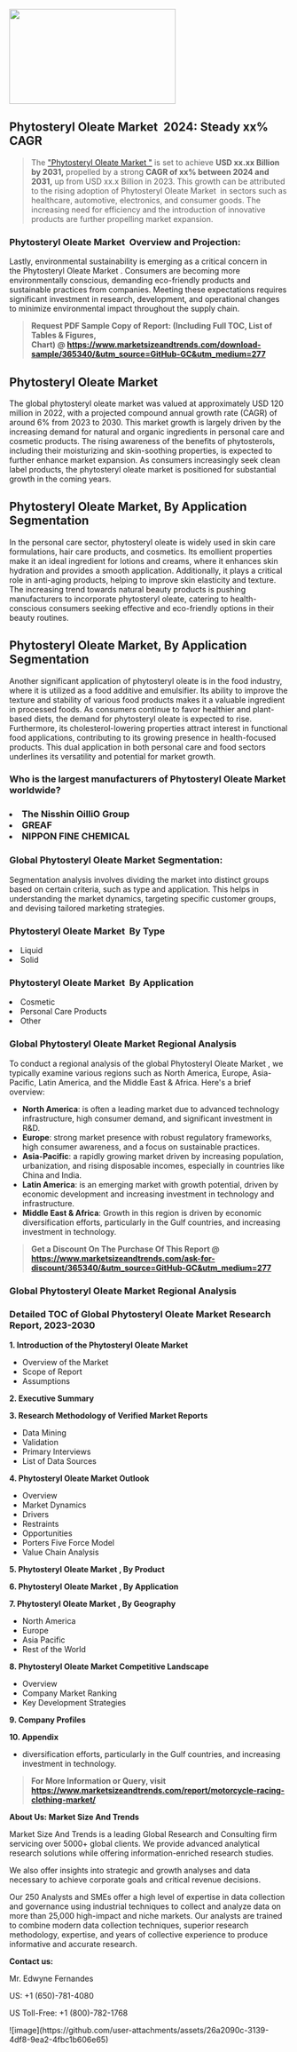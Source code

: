 <p><img class="alignnone size-medium wp-image-20088" src="https://ffe5etoiles.com/wp-content/uploads/2024/12/MST1-300x171.png" alt="" width="300" height="171" /></p><h2 id="ember46" class="ember-view reader-text-block__heading-2">Phytosteryl Oleate Market &nbsp;2024: Steady&nbsp;xx% CAGR</h2><blockquote id="ember47" class="ember-view reader-text-block__blockquote">The&nbsp;<a class="app-aware-link " href="https://www.marketsizeandtrends.com/download-sample/365340/&utm_source=GitHub-GC&utm_medium=277" target="_blank" data-test-app-aware-link="">"Phytosteryl Oleate Market "</a>&nbsp;is set to achieve&nbsp;<strong>USD&nbsp;xx.xx&nbsp;Billion by 2031,</strong>&nbsp;propelled by a strong&nbsp;<strong>CAGR of&nbsp;xx% between 2024 and 2031,</strong>&nbsp;up from USD xx.x Billion in 2023. This growth can be attributed to the rising adoption of&nbsp;Phytosteryl Oleate Market &nbsp;in sectors such as healthcare, automotive, electronics, and consumer goods. The increasing need for efficiency and the introduction of innovative products are further propelling market expansion.</blockquote><h3 id="ember48" class="ember-view reader-text-block__heading-3">Phytosteryl Oleate Market &nbsp;Overview and Projection:</h3><p id="ember49" class="ember-view reader-text-block__paragraph">Lastly, environmental sustainability is emerging as a critical concern in the&nbsp;Phytosteryl Oleate Market . Consumers are becoming more environmentally conscious, demanding eco-friendly products and sustainable practices from companies. Meeting these expectations requires significant investment in research, development, and operational changes to minimize environmental impact throughout the supply chain.</p><blockquote id="ember50" class="ember-view reader-text-block__blockquote"><strong>Request PDF Sample Copy of Report: (Including Full TOC, List of Tables &amp; Figures, Chart)&nbsp;@&nbsp;<strong><a href="https://www.marketsizeandtrends.com/download-sample/365340/&utm_source=GitHub-GC&utm_medium=277" target="_blank">https://www.marketsizeandtrends.com/download-sample/365340/&utm_source=GitHub-GC&utm_medium=277</a></strong></strong></blockquote><h3 class=""> <h2>Phytosteryl Oleate Market</h2><p>The global phytosteryl oleate market was valued at approximately USD 120 million in 2022, with a projected compound annual growth rate (CAGR) of around 6% from 2023 to 2030. This market growth is largely driven by the increasing demand for natural and organic ingredients in personal care and cosmetic products. The rising awareness of the benefits of phytosterols, including their moisturizing and skin-soothing properties, is expected to further enhance market expansion. As consumers increasingly seek clean label products, the phytosteryl oleate market is positioned for substantial growth in the coming years.</p><h2>Phytosteryl Oleate Market, By Application Segmentation</h2><p>In the personal care sector, phytosteryl oleate is widely used in skin care formulations, hair care products, and cosmetics. Its emollient properties make it an ideal ingredient for lotions and creams, where it enhances skin hydration and provides a smooth application. Additionally, it plays a critical role in anti-aging products, helping to improve skin elasticity and texture. The increasing trend towards natural beauty products is pushing manufacturers to incorporate phytosteryl oleate, catering to health-conscious consumers seeking effective and eco-friendly options in their beauty routines.</p><h2>Phytosteryl Oleate Market, By Application Segmentation</h2><p>Another significant application of phytosteryl oleate is in the food industry, where it is utilized as a food additive and emulsifier. Its ability to improve the texture and stability of various food products makes it a valuable ingredient in processed foods. As consumers continue to favor healthier and plant-based diets, the demand for phytosteryl oleate is expected to rise. Furthermore, its cholesterol-lowering properties attract interest in functional food applications, contributing to its growing presence in health-focused products. This dual application in both personal care and food sectors underlines its versatility and potential for market growth.</p></h3><h3 id="" class="">Who is the largest manufacturers of&nbsp;Phytosteryl Oleate Market  worldwide?</h3><h3 class=""></Li><Li>The Nisshin OilliO Group</Li><Li> GREAF</Li><Li> NIPPON FINE CHEMICAL</h3><h3 id="ember53" class="ember-view reader-text-block__heading-3">Global&nbsp;Phytosteryl Oleate Market  Segmentation:</h3><p id="ember54" class="ember-view reader-text-block__paragraph">Segmentation analysis involves dividing the market into distinct groups based on certain criteria, such as type and application. This helps in understanding the market dynamics, targeting specific customer groups, and devising tailored marketing strategies.</p><h3 id="" class="">Phytosteryl Oleate Market &nbsp;By Type</h3><p></Li><Li>Liquid</Li><Li> Solid</p><h3 id="" class="">Phytosteryl Oleate Market &nbsp;By Application</h3><p class=""></Li><Li>Cosmetic</Li><Li> Personal Care Products</Li><Li> Other</p><h3 id="ember62" class="ember-view reader-text-block__heading-3">Global Phytosteryl Oleate Market  Regional Analysis</h3><p id="ember63" class="ember-view reader-text-block__paragraph">To conduct a regional analysis of the global Phytosteryl Oleate Market , we typically examine various regions such as North America, Europe, Asia-Pacific, Latin America, and the Middle East &amp; Africa. Here's a brief overview:</p><ul><li><strong>North America</strong>: is often a leading market due to advanced technology infrastructure, high consumer demand, and significant investment in R&amp;D.</li><li><strong>Europe</strong>: strong market presence with robust regulatory frameworks, high consumer awareness, and a focus on sustainable practices.</li><li><strong>Asia-Pacific</strong>: a rapidly growing market driven by increasing population, urbanization, and rising disposable incomes, especially in countries like China and India.</li><li><strong>Latin America</strong>: is an emerging market with growth potential, driven by economic development and increasing investment in technology and infrastructure.</li><li><strong>Middle East &amp; Africa</strong>: Growth in this region is driven by economic diversification efforts, particularly in the Gulf countries, and increasing investment in technology.</li></ul><blockquote id="ember61" class="ember-view reader-text-block__blockquote"><strong>Get a Discount On The Purchase Of This Report @ <strong><a href="https://html-cleaner.com/" target="">https://www.marketsizeandtrends.com/ask-for-discount/365340/&utm_source=GitHub-GC&utm_medium=277</a></strong></strong></blockquote><h3 id="ember62" class="ember-view reader-text-block__heading-3">Global Phytosteryl Oleate Market  Regional Analysis</h3><h3 id="" class="">Detailed TOC of Global Phytosteryl Oleate Market  Research Report, 2023-2030</h3><p id="" class=""><strong>1. Introduction of the Phytosteryl Oleate Market </strong></p><ul><li>Overview of the Market</li><li>Scope of Report</li><li>Assumptions</li></ul><p id="" class=""><strong>2. Executive Summary</strong></p><p id="" class=""><strong>3. Research Methodology of Verified Market Reports</strong></p><ul><li>Data Mining</li><li>Validation</li><li>Primary Interviews</li><li>List of Data Sources</li></ul><p id="" class=""><strong>4. Phytosteryl Oleate Market  Outlook</strong></p><ul><li>Overview</li><li>Market Dynamics</li><li>Drivers</li><li>Restraints</li><li>Opportunities</li><li>Porters Five Force Model</li><li>Value Chain Analysis</li></ul><p id="" class=""><strong>5. Phytosteryl Oleate Market , By Product</strong></p><p id="" class=""><strong>6. Phytosteryl Oleate Market , By Application</strong></p><p id="" class=""><strong>7. Phytosteryl Oleate Market , By Geography</strong></p><ul><li>North America</li><li>Europe</li><li>Asia Pacific</li><li>Rest of the World</li></ul><p id="" class=""><strong>8. Phytosteryl Oleate Market  Competitive Landscape</strong></p><ul><li>Overview</li><li>Company Market Ranking</li><li>Key Development Strategies</li></ul><p id="" class=""><strong>9. Company Profiles</strong></p><p id="" class=""><strong>10. Appendix</strong></p><ul><li>diversification efforts, particularly in the Gulf countries, and increasing investment in technology.</li></ul><blockquote id="ember65" class="ember-view reader-text-block__blockquote"><strong>For More Information or Query, visit <strong><strong><a href="https://html-cleaner.com/" target="">https://www.marketsizeandtrends.com/report/motorcycle-racing-clothing-market/</a></strong></strong></strong></blockquote><p id="" class=""><strong>About Us: Market Size And Trends</strong></p><p id="" class="">Market Size And Trends is a leading Global Research and Consulting firm servicing over 5000+ global clients. We provide advanced analytical research solutions while offering information-enriched research studies.</p><p id="" class="">We also offer insights into strategic and growth analyses and data necessary to achieve corporate goals and critical revenue decisions.</p><p id="" class="">Our 250 Analysts and SMEs offer a high level of expertise in data collection and governance using industrial techniques to collect and analyze data on more than 25,000 high-impact and niche markets. Our analysts are trained to combine modern data collection techniques, superior research methodology, expertise, and years of collective experience to produce informative and accurate research.</p><p id="" class=""><strong>Contact us:</strong></p><p id="" class="">Mr. Edwyne Fernandes</p><p id="" class="">US: +1 (650)-781-4080</p><p id="" class="">US Toll-Free: +1 (800)-782-1768</p>
![image](https://github.com/user-attachments/assets/26a2090c-3139-4df8-9ea2-4fbc1b606e65)
